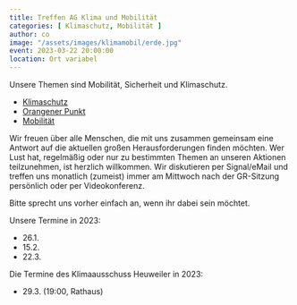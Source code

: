 ```yaml
---
title: Treffen AG Klima und Mobilität
categories: [ Klimaschutz, Mobilität ]
author: co
image: "/assets/images/klimamobil/erde.jpg"
event: 2023-03-22 20:00:00
location: Ort variabel
---
```

Unsere Themen sind Mobilität, Sicherheit und Klimaschutz. 

* [Klimaschutz](/category/klimaschutz)
* [Orangener Punkt](/category/orangener-punkt)
* [Mobilität](/category/mobilität)

Wir freuen über alle Menschen, die mit uns zusammen gemeinsam eine Antwort auf die aktuellen großen Herausforderungen finden möchten. Wer Lust hat, regelmäßig oder nur zu bestimmten Themen an unseren Aktionen teilzunehmen, ist herzlich willkommen. Wir diskutieren per Signal/eMail und treffen uns monatlich (zumeist) immer am Mittwoch nach der GR-Sitzung persönlich oder per Videokonferenz. 

Bitte sprecht uns vorher einfach an, wenn ihr dabei sein möchtet.

Unsere Termine in 2023:
* 26.1.
* 15.2.
* 22.3.

Die Termine des Klimaausschuss Heuweiler in 2023:
* 29.3. (19:00, Rathaus)
